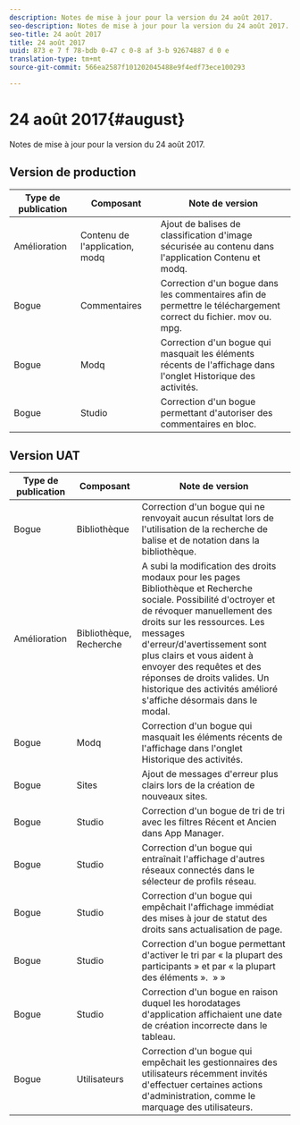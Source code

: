 ```yaml
---
description: Notes de mise à jour pour la version du 24 août 2017.
seo-description: Notes de mise à jour pour la version du 24 août 2017.
seo-title: 24 août 2017
title: 24 août 2017
uuid: 873 e 7 f 78-bdb 0-47 c 0-8 af 3-b 92674887 d 0 e
translation-type: tm+mt
source-git-commit: 566ea2587f101202045488e9f4edf73ece100293

---
```



# 24 août 2017{#august}

Notes de mise à jour pour la version du 24 août 2017.

## Version de production

| **Type de publication** | **Composant** | **Note de version** |
|---|---|---|
| Amélioration | Contenu de l'application, modq | Ajout de balises de classification d'image sécurisée au contenu dans l'application Contenu et modq. |
| Bogue | Commentaires | Correction d'un bogue dans les commentaires afin de permettre le téléchargement correct du fichier. mov ou. mpg. |
| Bogue | Modq | Correction d'un bogue qui masquait les éléments récents de l'affichage dans l'onglet Historique des activités. |
| Bogue | Studio | Correction d'un bogue permettant d'autoriser des commentaires en bloc. |

## Version UAT

| **Type de publication** | **Composant** | **Note de version** |
|---|---|---|
| Bogue | Bibliothèque | Correction d'un bogue qui ne renvoyait aucun résultat lors de l'utilisation de la recherche de balise et de notation dans la bibliothèque. |
| Amélioration | Bibliothèque, Recherche | A subi la modification des droits modaux pour les pages Bibliothèque et Recherche sociale. Possibilité d'octroyer et de révoquer manuellement des droits sur les ressources. Les messages d'erreur/d'avertissement sont plus clairs et vous aident à envoyer des requêtes et des réponses de droits valides. Un historique des activités amélioré s'affiche désormais dans le modal. |
| Bogue | Modq | Correction d'un bogue qui masquait les éléments récents de l'affichage dans l'onglet Historique des activités. |
| Bogue | Sites | Ajout de messages d'erreur plus clairs lors de la création de nouveaux sites. |
| Bogue | Studio | Correction d'un bogue de tri de tri avec les filtres Récent et Ancien dans App Manager. |
| Bogue | Studio | Correction d'un bogue qui entraînait l'affichage d'autres réseaux connectés dans le sélecteur de profils réseau. |
| Bogue | Studio | Correction d'un bogue qui empêchait l'affichage immédiat des mises à jour de statut des droits sans actualisation de page. |
| Bogue | Studio | Correction d'un bogue permettant d'activer le tri par « la plupart des participants » et par « la plupart des éléments ».  » » |
| Bogue | Studio | Correction d'un bogue en raison duquel les horodatages d'application affichaient une date de création incorrecte dans le tableau. |
| Bogue | Utilisateurs | Correction d'un bogue qui empêchait les gestionnaires des utilisateurs récemment invités d'effectuer certaines actions d'administration, comme le marquage des utilisateurs. |

